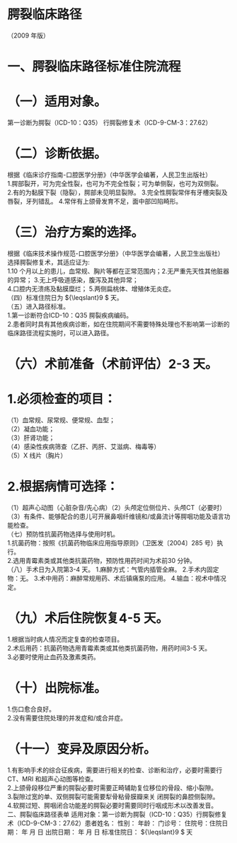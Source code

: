 # 腭裂临床路径  
（2009 年版）  
# 一、腭裂临床路径标准住院流程  
# （一）适用对象。  
第一诊断为腭裂（ICD-10：Q35） 行腭裂修复术（ICD-9-CM-3：27.62）  
# （二）诊断依据。  
根据《临床诊疗指南-口腔医学分册》（中华医学会编著，人民卫生出版社）  
1.腭部裂开，可为完全性裂，也可为不完全性裂；可为单侧裂，也可为双侧裂。  
2.有的为黏膜下裂（隐裂），腭部未见明显裂隙。 3.完全性腭裂常伴有牙槽突裂及唇裂，牙列错乱。 4.常伴有上颌骨发育不足，面中部凹陷畸形。  
# （三）治疗方案的选择。  
根据《临床技术操作规范-口腔医学分册》（中华医学会编著，人民卫生出版社）  
选择腭裂修复术，其适应证为:  
1.10 个月以上的患儿，血常规、胸片等都在正常范围内；2.无严重先天性其他脏器的异常； 3.无上呼吸道感染，腹泻及其他异常；  
4.口腔内无溃疡及黏膜糜烂； 5.两侧扁桃体、增殖体无炎症。  
（四）标准住院日为 ${\leqslant}9 $ 天。  
（五）进入路径标准。  
1.第一诊断符合ICD-10：Q35 腭裂疾病编码。  
2.患者同时具有其他疾病诊断，如在住院期间不需要特殊处理也不影响第一诊断的临床路径流程实施时，可以进入路径。  
# （六）术前准备（术前评估）2-3 天。  
# 1.必须检查的项目：  
（1）血常规、尿常规、便常规、血型；  
（2）凝血功能；  
（3）肝肾功能；  
（4）感染性疾病筛查（乙肝、丙肝、艾滋病、梅毒等）  
（5）X 线片（胸片）  
# 2.根据病情可选择：  
（1）超声心动图（心脏杂音/先心病）（2）头颅定位侧位片、头颅CT（必要时）  
（3）有条件、能够配合的患儿可开展鼻咽纤维镜和/或鼻流计等腭咽功能及语言功能检查。  
（七）预防性抗菌药物选择与使用时机。  
1.抗菌药物：按照《抗菌药物临床应用指导原则》（卫医发〔2004〕285 号）执行。  
2.选用青霉素类或其他类抗菌药物，预防性用药时间为术前30 分钟。  
（八）手术日为入院第3-4 天。 1.麻醉方式：气管内插管全麻。              2.手术内固定物：无。    3.术中用药：麻醉常规用药、术后镇痛泵的应用。    4.输血：视术中情况定。  
# （九）术后住院恢复4-5 天。  
1.根据当时病人情况而定复查的检查项目。  
2.术后用药：抗菌药物选用青霉素类或其他类抗菌药物，用药时间3-5 天。  
3.必要时使用止血药及激素类药。  
# （十）出院标准。  
1.伤口愈合良好。  
2.没有需要住院处理的并发症和/或合并症。  
# （十一）变异及原因分析。  
1.有影响手术的综合征疾病，需要进行相关的检查、诊断和治疗，必要时需要行CT、MRI 和超声心动图等检查。  
2.上颌骨段移位严重的腭裂必要时需要正畸辅助复位移位的骨段、缩小裂隙。  
3.裂隙过宽的单、双侧腭裂可能需要犁骨粘骨膜瓣来关 闭腭裂的鼻腔侧裂隙。  
4.软腭过短、腭咽闭合功能差的腭裂必要时需要同时行咽成形术以改善发音。  
二、腭裂临床路径表单 适用对象：第一诊断为腭裂（ICD-10：Q35）行腭裂修复术（ICD-9-CM-3：27.62）患者姓名：           性别：    年龄：    门诊号：       住院号：住院日期：   年  月  日    出院日期：   年  月   日     标准住院日： ${\leqslant}9 $ 天  
